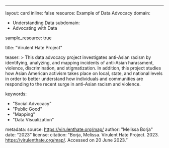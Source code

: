 ---
layout: card
inline: false
resource: Example of Data Advocacy
domain:
  - Understanding Data
subdomain:
  - Advocating  with Data

sample_resource: true

title: "Virulent Hate Project"

teaser: >
  This data advocacy project investigates anti-Asian racism by identifying, analyzing, and mapping incidents of anti-Asian harassment, violence, discrimination, and stigmatization. In addition, this project studies how Asian American activism takes place on local, state, and national levels in order to better understand how individuals and communities are responding to the recent surge in anti-Asian racism and violence.  

keywords:
  - "Social Advocacy"
  - "Public Good"
  - "Mapping"
  - "Data Visualization"

metadata:
  source: https://virulenthate.org/map/
  author: "Melissa Borja"
  date: “2023”
  license:
  citation: "Borja, Melissa. Virulent Hate Project. 2023. https://virulenthate.org/map/. Accessed on 20 June 2023.”
